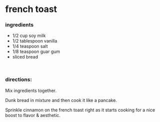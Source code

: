 # french toast

### ingredients
- 1/2 cup soy milk
- 1/2 tablespoon vanilla
- 1/4 teaspoon salt
- 1/8 teaspoon guar gum
- sliced bread

<br>

### directions:

Mix ingredients together.

Dunk bread in mixture and then cook it like a pancake.

Sprinkle cinnamon on the french toast right as it starts cooking for a nice boost to flavor & aesthetic.
